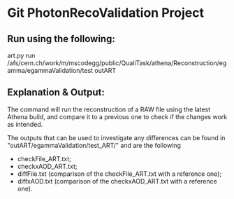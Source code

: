 Git PhotonRecoValidation Project
=========================

Run using the following:
-----------------------------------------

art.py run /afs/cern.ch/work/m/mscodegg/public/QualiTask/athena/Reconstruction/egamma/egammaValidation/test outART

Explanation & Output:
----------------------------------------

The command will run the reconstruction of a RAW file using the latest Athena build, and compare it to a previous one to check if the changes work as intended.

The outputs that can be used to investigate any differences can be found in "outART/egammaValidation/test_ART/" and are the following

- checkFile_ART.txt;
- checkxAOD_ART.txt;
- diffFile.txt (comparison of the checkFile_ART.txt with a reference one);
- diffxAOD.txt (comparison of the checkxAOD_ART.txt with a reference one).